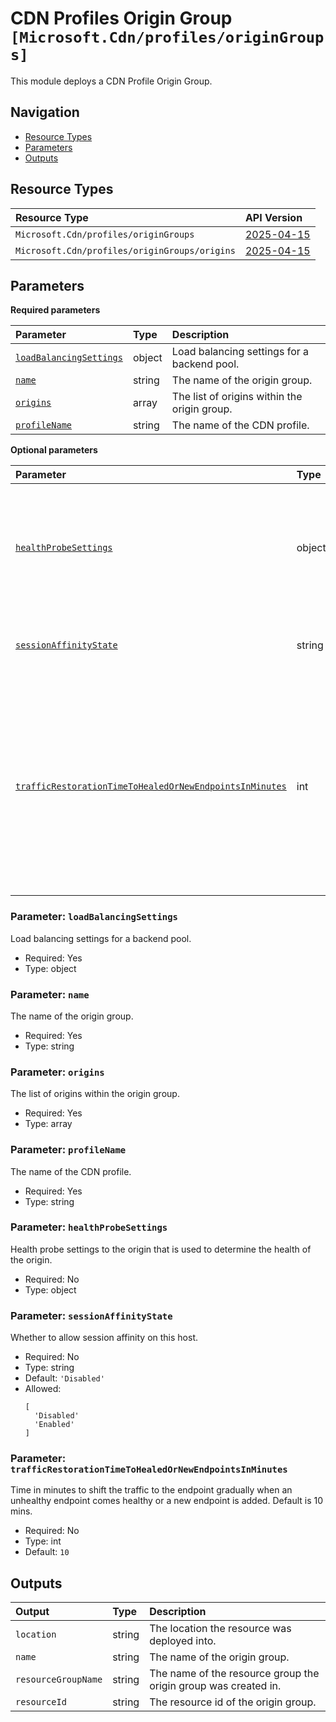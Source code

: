 # CDN Profiles Origin Group `[Microsoft.Cdn/profiles/originGroups]`

This module deploys a CDN Profile Origin Group.

## Navigation

- [Resource Types](#Resource-Types)
- [Parameters](#Parameters)
- [Outputs](#Outputs)

## Resource Types

| Resource Type | API Version |
| :-- | :-- |
| `Microsoft.Cdn/profiles/originGroups` | [2025-04-15](https://learn.microsoft.com/en-us/azure/templates/Microsoft.Cdn/2025-04-15/profiles/originGroups) |
| `Microsoft.Cdn/profiles/originGroups/origins` | [2025-04-15](https://learn.microsoft.com/en-us/azure/templates/Microsoft.Cdn/2025-04-15/profiles/originGroups/origins) |

## Parameters

**Required parameters**

| Parameter | Type | Description |
| :-- | :-- | :-- |
| [`loadBalancingSettings`](#parameter-loadbalancingsettings) | object | Load balancing settings for a backend pool. |
| [`name`](#parameter-name) | string | The name of the origin group. |
| [`origins`](#parameter-origins) | array | The list of origins within the origin group. |
| [`profileName`](#parameter-profilename) | string | The name of the CDN profile. |

**Optional parameters**

| Parameter | Type | Description |
| :-- | :-- | :-- |
| [`healthProbeSettings`](#parameter-healthprobesettings) | object | Health probe settings to the origin that is used to determine the health of the origin. |
| [`sessionAffinityState`](#parameter-sessionaffinitystate) | string | Whether to allow session affinity on this host. |
| [`trafficRestorationTimeToHealedOrNewEndpointsInMinutes`](#parameter-trafficrestorationtimetohealedornewendpointsinminutes) | int | Time in minutes to shift the traffic to the endpoint gradually when an unhealthy endpoint comes healthy or a new endpoint is added. Default is 10 mins. |

### Parameter: `loadBalancingSettings`

Load balancing settings for a backend pool.

- Required: Yes
- Type: object

### Parameter: `name`

The name of the origin group.

- Required: Yes
- Type: string

### Parameter: `origins`

The list of origins within the origin group.

- Required: Yes
- Type: array

### Parameter: `profileName`

The name of the CDN profile.

- Required: Yes
- Type: string

### Parameter: `healthProbeSettings`

Health probe settings to the origin that is used to determine the health of the origin.

- Required: No
- Type: object

### Parameter: `sessionAffinityState`

Whether to allow session affinity on this host.

- Required: No
- Type: string
- Default: `'Disabled'`
- Allowed:
  ```Bicep
  [
    'Disabled'
    'Enabled'
  ]
  ```

### Parameter: `trafficRestorationTimeToHealedOrNewEndpointsInMinutes`

Time in minutes to shift the traffic to the endpoint gradually when an unhealthy endpoint comes healthy or a new endpoint is added. Default is 10 mins.

- Required: No
- Type: int
- Default: `10`

## Outputs

| Output | Type | Description |
| :-- | :-- | :-- |
| `location` | string | The location the resource was deployed into. |
| `name` | string | The name of the origin group. |
| `resourceGroupName` | string | The name of the resource group the origin group was created in. |
| `resourceId` | string | The resource id of the origin group. |
